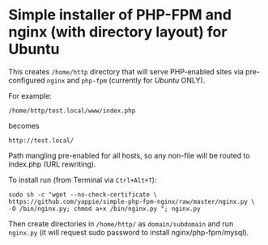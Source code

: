 Simple installer of PHP-FPM and nginx (with directory layout) for Ubuntu
========================================================================

This creates `/home/http` directory that will serve PHP-enabled sites via pre-configured `nginx` and `php-fpm` (currently for *Ubuntu* ONLY).

For example:

    /home/http/test.local/www/index.php

becomes

    http://test.local/

Path mangling pre-enabled for all hosts, so any non-file will be routed to index.php (URL rewriting).

To install run (from Terminal via `Ctrl+Alt+T`):

    sudo sh -c "wget --no-check-certificate \
    https://github.com/yappie/simple-php-fpm-nginx/raw/master/nginx.py \
    -O /bin/nginx.py; chmod a+x /bin/nginx.py "; nginx.py

Then create directories in `/home/http/` as `domain/subdomain` and run `nginx.py` (it will request sudo password to install nginx/php-fpm/mysql).

